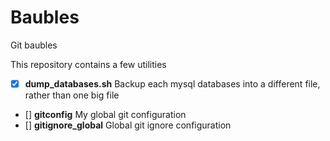 Baubles
=======

Git baubles

This repository contains a few utilities

- [x] **dump_databases.sh** Backup each mysql databases into a different file, rather than one big file
- [] **gitconfig** My global git configuration
- [] **gitignore_global**  Global git ignore configuration
